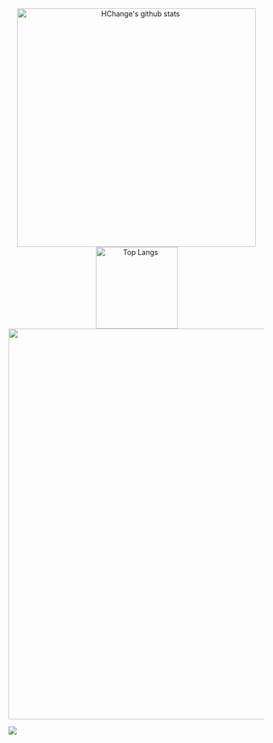 <div align=center>
 <a href="https://github.com/anuraghazra/github-readme-stats">
  <img width="470" src="https://github-readme-stats.vercel.app/api?     username=HChange&show_icons=true&hide=issues&bg_color=0D1117&text_color=c9d1d9&icon_color=ff3860&title_color=7957d5&hide_border=true&count_private=true"         alt="HChange's github stats"/>
 </a>

<a href="https://github.com/anuraghazra/github-readme-stats">
  <img height="161" src="https://github-readme-stats.vercel.app/api/top-langs/?username=HChange&layout=compact&langs_count=7&hide=html&bg_color=0D1117&text_color=c9d1d9&icon_color=ff3860&title_color=7957d5&hide_border=true" alt="Top Langs"/></a>
 <img width="770px" src="https://activity-graph.herokuapp.com/graph?username=HChange&theme=react-dark&bg_color=0D1117">
</div>

[![](https://github-readme-stats.vercel.app/api/pin/?username=beautywe&repo=beautywe)](https://github.com/beautywe/beautywe)
